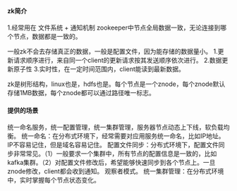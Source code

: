 #### zk简介

1.经常用在 文件系统 + 通知机制
zookeeper中节点全局数据一致，无论连接到哪个节点，数据都是一致的。

一般zk不会去存储真正的数据，一般是配置文件，因为能存储的数据量小。
1.更新请求顺序进行，来自同一个client的更新请求按其发送顺序依次进行。
2.数据更新原子性
3.实时性，在一定时间范围内，client能读到最新数据。

zk是树形结构，linux也是，hdfs也是。每个节点是一个znode，每个znode默认存储1MB数据，每个znode都可以通过路径唯一标志。

#### 提供的场景

统一命名服务，统一配置管理，统一集群管理，服务器节点动态上下线，软负载均衡。
统一命名：在分布式环境下，经常需要对应用服务统一命名，比如IP地址。IP不容易记住，但是域名容易记住。
配置文件同步：分布式环境下，配置文件同步非常常见。（1）一般要求一个集群中，所有节点的配置信息是一致的，比如kafka集群。（2）对配置文件修改后，希望能够快速同步到各个节点上。一旦znode修改，client都会收到通知。
观察者模式。
统一集群管理：在分布式环境中，实时掌握每个节点状态变化。
